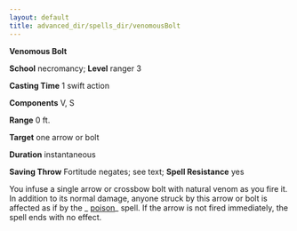 ```yaml
---
layout: default
title: advanced_dir/spells_dir/venomousBolt
---
```

 **Venomous Bolt**

**School** necromancy; **Level** ranger 3

**Casting Time** 1 swift action

**Components** V, S

**Range** 0 ft.

**Target** one arrow or bolt

**Duration** instantaneous

**Saving Throw** Fortitude negates; see text; **Spell Resistance** yes

You infuse a single arrow or crossbow bolt with natural venom as you fire it. In addition to its normal damage, anyone struck by this arrow or bolt is affected as if by the _ [poison](../../spells_dir/poison#_poison)_ spell. If the arrow is not fired immediately, the spell ends with no effect.

